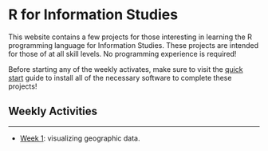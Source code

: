 # R for Information Studies 

This website contains a few projects for those interesting in learning the R
programming language for Information Studies. These projects are intended for 
those of at all skill levels. No programming experience is required!

Before starting any of the weekly activates, make sure to visit the 
[quick start](/quickstart.html) guide to install all of the necessary software
to complete these projects!

## Weekly Activities
---

* [Week 1](/week1-2024-10-24.html): visualizing geographic data.

